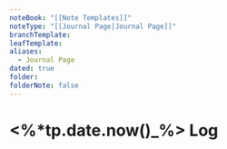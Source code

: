 ```yaml
---
noteBook: "[[Note Templates]]"
noteType: "[[Journal Page|Journal Page]]"
branchTemplate: 
leafTemplate: 
aliases:
  - Journal Page
dated: true
folder: 
folderNote: false
---
```

# <%*tp.date.now()_%> Log
